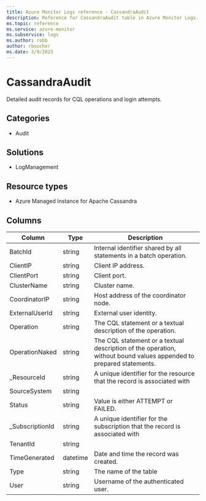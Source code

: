 ```yaml
---
title: Azure Monitor Logs reference - CassandraAudit
description: Reference for CassandraAudit table in Azure Monitor Logs.
ms.topic: reference
ms.service: azure-monitor
ms.subservice: logs
ms.author: robb
author: rboucher
ms.date: 3/9/2023
---
```


# CassandraAudit

 Detailed audit records for CQL operations and login attempts.

## Categories

- Audit
## Solutions

- LogManagement
## Resource types

- Azure Managed Instance for Apache Cassandra




## Columns

| Column | Type | Description |
| --- | --- | --- |
| BatchId | string | Internal identifier shared by all statements in a batch operation. |
| ClientIP | string | Client IP address. |
| ClientPort | string | Client port. |
| ClusterName | string | Cluster name. |
| CoordinatorIP | string | Host address of the coordinator node. |
| ExternalUserId | string | External user identity. |
| Operation | string | The CQL statement or a textual description of the operation. |
| OperationNaked | string | The CQL statement or a textual description of the operation, without bound values appended to prepared statements. |
| _ResourceId | string | A unique identifier for the resource that the record is associated with |
| SourceSystem | string |  |
| Status | string | Value is either ATTEMPT or FAILED. |
| _SubscriptionId | string | A unique identifier for the subscription that the record is associated with |
| TenantId | string |  |
| TimeGenerated | datetime | Date and time the record was created. |
| Type | string | The name of the table |
| User | string | Username of the authenticated user. |
